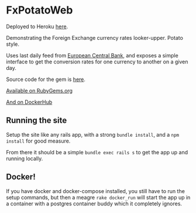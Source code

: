 # FxPotatoWeb

Deployed to Heroku [here](https://fxpotatoweb.herokuapp.com/).

Demonstrating the Foreign Exchange currency rates looker-upper. Potato style.

Uses last daily feed from [European Central Bank](http://www.ecb.europa.eu/stats/eurofxref/eurofxref-hist-90d.xml), and exposes a simple interface to get the conversion rates for one currency to another on a given day.

Source code for the gem is [here](https://github.com/Angry-Potato/fxpotato).

[Available on RubyGems.org](https://rubygems.org/gems/fxpotato)

[And on DockerHub](https://hub.docker.com/r/angrypotato/fx-potato/)

## Running the site

Setup the site like any rails app, with a strong `bundle install`, and a `npm install` for good measure.

From there it should be a simple `bundle exec rails s` to get the app up and running locally.

## Docker!
If you have docker and docker-compose installed, you still have to run the setup commands, but then a meagre `rake docker_run` will start the app up in a container with a postgres container buddy which it completely ignores.

